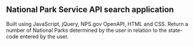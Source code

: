 ## National Park Service API search application

Built using JavaScript, jQuery, NPS.gov OpenAPI, HTML and CSS. 
Return a number of National Parks determined by the user in relation to the state-code entered by the user.